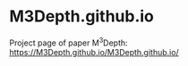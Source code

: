 # M3Depth.github.io
Project page of paper M$`^3`$Depth: https://M3Depth.github.io/M3Depth.github.io/
